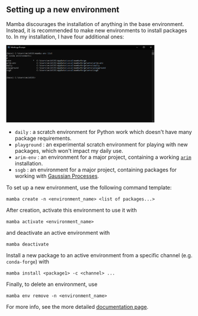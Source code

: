## Setting up a new environment

Mamba discourages the installation of anything in the base environment. Instead, it is recommended to make new environments to install packages to. In my installation, I have four additional ones:

<img src="environments.png" alt="Matt's Python Environments" width="400"/>

- `daily` : a scratch environment for Python work which doesn't have many package requirements.
- `playground` : an experimental scratch environment for playing with new packages, which won't impact my daily use.
- `arim-env` : an environment for a major project, containing a working [`arim`](https://github.com/ndtatbristol/arim) installation.
- `ssgb` : an environment for a major project, containing packages for working with [Gaussian Processes](https://gaussianprocess.org/).

To set up a new environment, use the following command template:
```
mamba create -n <environment_name> <list of packages...>
```

After creation, activate this environment to use it with
```
mamba activate <environment_name>
```
and deactivate an active environment with
```
mamba deactivate
```

Install a new package to an active environment from a specific channel (e.g. `conda-forge`) with
```
mamba install <package1> -c <channel> ...
```

Finally, to delete an environment, use
```
mamba env remove -n <environment_name>
```

For more info, see the more detailed [documentation page](https://mamba.readthedocs.io/en/latest/index.html).